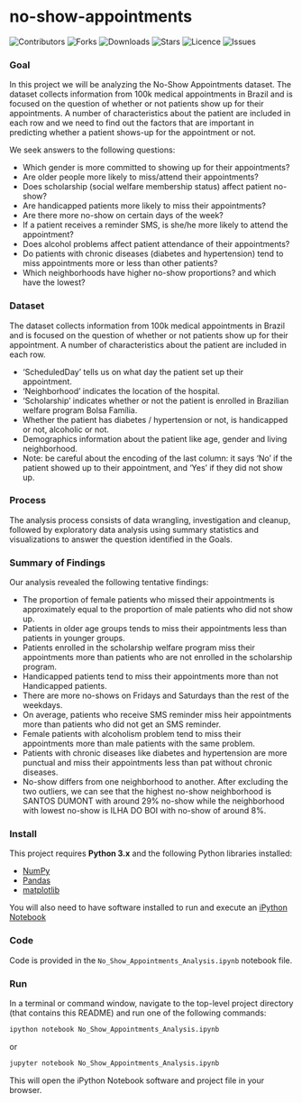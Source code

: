 # no-show-appointments

![Contributors](https://img.shields.io/github/contributors/walidsi/no-show-appointments?style=plastic)
![Forks](https://img.shields.io/github/forks/walidsi/no-show-appointments)
![Downloads](https://img.shields.io/github/downloads/walidsi/no-show-appointments/total)
![Stars](https://img.shields.io/github/stars/walidsi/no-show-appointments)
![Licence](https://img.shields.io/github/license/walidsi/no-show-appointments)
![Issues](https://img.shields.io/github/issues/walidsi/no-show-appointments)

### Goal
In this project we will be analyzing the No-Show Appointments dataset. The dataset collects information from 100k medical appointments in Brazil and is focused on the question of whether or not patients show up for their appointments. A number of characteristics about the patient are included in each row and we need to find out the factors that are important in predicting whether a patient shows-up for the appointment or not.

We seek answers to the following questions:
- Which gender is more committed to showing up for their appointments?
- Are older people more likely to miss/attend their appointments?
- Does scholarship (social welfare membership status) affect patient no-show?
- Are handicapped patients more likely to miss their appointments?
- Are there more no-show on certain days of the week?
- If a patient receives a reminder SMS, is she/he more likely to attend the appointment?
- Does alcohol problems affect patient attendance of their appointments?
- Do patients with chronic diseases (diabetes and hypertension) tend to miss appointments more or less than other patients?
- Which neighborhoods have higher no-show proportions? and which have the lowest?

### Dataset
The dataset collects information from 100k medical appointments in Brazil and is focused on the question of whether or not patients show up
for their appointment. A number of characteristics about the patient are included in each row.
- ‘ScheduledDay’ tells us on what day the patient set up their appointment.
- ‘Neighborhood’ indicates the location of the hospital.
- ‘Scholarship’ indicates whether or not the patient is enrolled in Brazilian welfare program Bolsa Família.
- Whether the patient has diabetes / hypertension or not, is handicapped or not, alcoholic or not.
- Demographics information about the patient like age, gender and living neighborhood. 
- Note: be careful about the encoding of the last column: it says ‘No’ if the patient showed up to their appointment, and ‘Yes’ if they did not show up.

### Process
The analysis process consists of data wrangling, investigation and cleanup, followed by exploratory data analysis using summary statistics and visualizations to answer the question identified in the Goals.

### Summary of Findings
Our analysis revealed the following tentative findings:
- The proportion of female patients who missed their appointments is approximately equal to the proportion of male patients who did not show up.
- Patients in older age groups tends to miss their appointments less than patients in younger groups.
- Patients enrolled in the scholarship welfare program miss their appointments more than patients who are not enrolled in the scholarship program.
- Handicapped patients tend to miss their appointments more than not Handicapped patients.
- There are more no-shows on Fridays and Saturdays than the rest of the weekdays.
- On average, patients who receive SMS reminder miss heir appointments more than patients who did not get an SMS reminder.
- Female patients with alcoholism problem tend to miss their appointments more than male patients with the same problem.
- Patients with chronic diseases like diabetes and hypertension are more punctual and miss their appointments less than pat without chronic diseases.
- No-show differs from one neighborhood to another. After excluding the two outliers, we can see that the highest no-show neighborhood is SANTOS DUMONT with around 29% no-show while the neighborhood with lowest no-show is ILHA DO BOI with no-show of around 8%.


### Install
This project requires **Python 3.x** and the following Python libraries installed:
- [NumPy](http://www.numpy.org/)
- [Pandas](http://pandas.pydata.org)
- [matplotlib](http://matplotlib.org/)

You will also need to have software installed to run and execute an [iPython Notebook](http://ipython.org/notebook.html)

### Code
Code is provided in the `No_Show_Appointments_Analysis.ipynb` notebook file.

### Run
In a terminal or command window, navigate to the top-level project directory (that contains this README) and run one of the following commands:

```bash
ipython notebook No_Show_Appointments_Analysis.ipynb
```  
or
```bash
jupyter notebook No_Show_Appointments_Analysis.ipynb
```

This will open the iPython Notebook software and project file in your browser.

